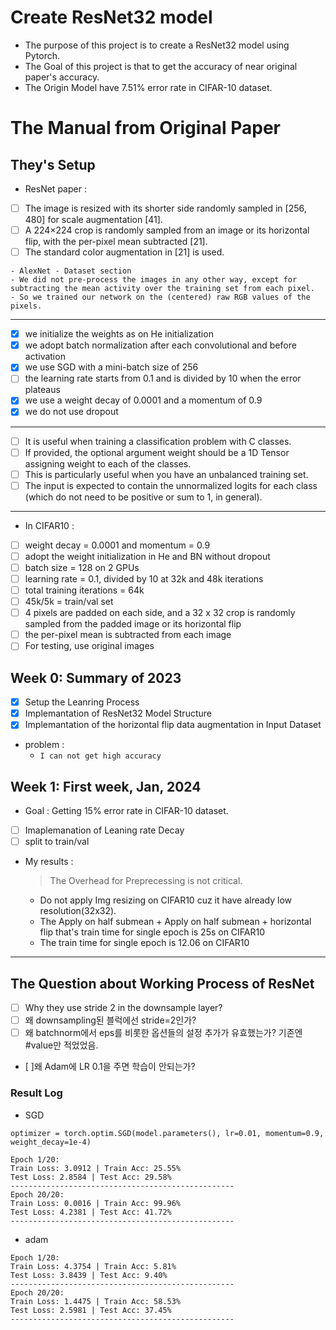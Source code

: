 # Create ResNet32 model
- The purpose of this project is to create a ResNet32 model using Pytorch.
- The Goal of this project is that to get the accuracy of near original paper's accuracy.
- The Origin Model have 7.51% error rate in CIFAR-10 dataset.

# The Manual from Original Paper
## They's Setup
- ResNet paper :
- [ ] The image is resized with its shorter side randomly sampled in [256, 480] for scale augmentation [41]. 
- [ ] A 224×224 crop is randomly sampled from an image or its horizontal flip, with the per-pixel mean subtracted [21]. 
- [ ] The standard color augmentation in [21] is used.
```
- AlexNet - Dataset section
- We did not pre-process the images in any other way, except for subtracting the mean activity over the training set from each pixel. 
- So we trained our network on the (centered) raw RGB values of the pixels.
```
---
- [x] we initialize the weights as on He initialization
- [x] we adopt batch normalization after each convolutional and before activation
- [x] we use SGD with a mini-batch size of 256
- [ ] the learning rate starts from 0.1 and is divided by 10 when the error plateaus
- [x] we use a weight decay of 0.0001 and a momentum of 0.9
- [x] we do not use dropout
---
- [ ] It is useful when training a classification problem with C classes. 
- [ ] If provided, the optional argument weight should be a 1D Tensor assigning weight to each of the classes. 
- [ ] This is particularly useful when you have an unbalanced training set. 
- [ ] The input is expected to contain the unnormalized logits for each class (which do not need to be positive or sum to 1, in general).
---
- In CIFAR10 :
- [ ] weight decay = 0.0001 and momentum = 0.9
- [ ] adopt the weight initialization in He and BN without dropout
- [ ] batch size = 128 on 2 GPUs
- [ ] learning rate = 0.1, divided by 10 at 32k and 48k iterations
- [ ] total training iterations = 64k
- [ ] 45k/5k = train/val set
- [ ] 4 pixels are padded on each side, and a 32 x 32 crop is randomly sampled from the padded image or its horizontal flip
- [ ] the per-pixel mean is subtracted from each image
- [ ] For testing, use original images
## Week 0: Summary of 2023
- [x] Setup the Leanring Process
- [x] Implemantation of ResNet32 Model Structure
- [x] Implemantation of the horizontal flip data augmentation in Input Dataset

- problem : 
  - ```I can not get high accuracy```

## Week 1: First week, Jan, 2024
- Goal : Getting 15% error rate in CIFAR-10 dataset.
- [ ] Imaplemanation of Leaning rate Decay
- [ ] split to train/val
- My results : 
  > The Overhead for Preprecessing is not critical.
  - Do not apply Img resizing on CIFAR10 cuz it have already low resolution(32x32).
  - The Apply on half submean + Apply on half submean + horizontal flip that's train time for single epoch is 25s on CIFAR10
  - The train time for single epoch is 12.06 on CIFAR10
  
****

## The Question about Working Process of ResNet
- [ ] Why they use stride 2 in the downsample layer?
- [ ] 왜 downsampling된 블럭에선 stride=2인가?
- [ ] 왜 batchnorm에서 eps를 비롯한 옵션들의 설정 추가가 유효했는가? 기존엔 #value만 적었었음.
- [ ]왜 Adam에 LR 0.1을 주면 학습이 안되는가?



### Result Log
- SGD
```
optimizer = torch.optim.SGD(model.parameters(), lr=0.01, momentum=0.9, weight_decay=1e-4)

Epoch 1/20:
Train Loss: 3.0912 | Train Acc: 25.55%
Test Loss: 2.8584 | Test Acc: 29.58%
--------------------------------------------------
Epoch 20/20:
Train Loss: 0.0016 | Train Acc: 99.96%
Test Loss: 4.2381 | Test Acc: 41.72%
--------------------------------------------------
```
- adam
```
Epoch 1/20:
Train Loss: 4.3754 | Train Acc: 5.81%
Test Loss: 3.8439 | Test Acc: 9.40%
--------------------------------------------------
Epoch 20/20:
Train Loss: 1.4475 | Train Acc: 58.53%
Test Loss: 2.5981 | Test Acc: 37.45%
--------------------------------------------------
```